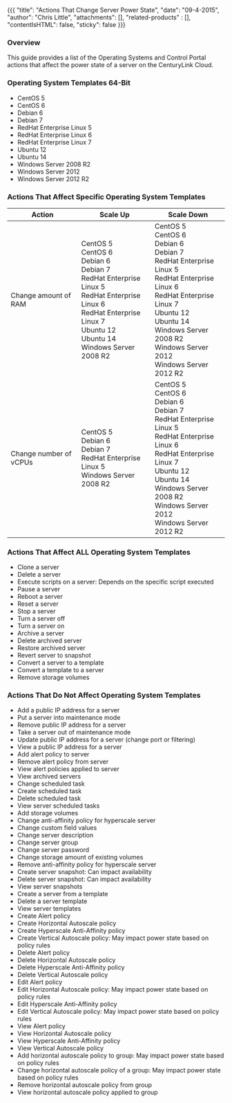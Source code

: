 {{{
  "title": "Actions That Change Server Power State",
  "date": "09-4-2015",
  "author": "Chris Little",
  "attachments": [],
  "related-products" : [],
  "contentIsHTML": false,
  "sticky": false
}}}

### Overview
This guide provides a list of the Operating Systems and Control Portal actions that affect the power state of a server on the CenturyLink Cloud.

### Operating System Templates 64-Bit
* CentOS 5
* CentOS 6
* Debian 6
* Debian 7
* RedHat Enterprise Linux 5
* RedHat Enterprise Linux 6
* RedHat Enterprise Linux 7
* Ubuntu 12
* Ubuntu 14
* Windows Server 2008 R2
* Windows Server 2012
* Windows Server 2012 R2

### Actions That Affect Specific Operating System Templates

**Action**|**Scale Up**|**Scale Down**
----------|------------|--------------
Change amount of RAM|CentOS 5<br>CentOS 6<br>Debian 6<br>Debian 7<br>RedHat Enterprise Linux 5<br>RedHat Enterprise Linux 6<br>RedHat Enterprise Linux 7<br>Ubuntu 12<br>Ubuntu 14<br>Windows Server 2008 R2|CentOS 5<br>CentOS 6<br>Debian 6<br>Debian 7<br>RedHat Enterprise Linux 5<br>RedHat Enterprise Linux 6<br>RedHat Enterprise Linux 7<br>Ubuntu 12<br>Ubuntu 14<br>Windows Server 2008 R2<br>Windows Server 2012<br>Windows Server 2012 R2
Change number of vCPUs|CentOS 5<br>Debian 6<br>Debian 7<br>RedHat Enterprise Linux 5<br>Windows Server 2008 R2|CentOS 5<br>CentOS 6<br>Debian 6<br>Debian 7<br>RedHat Enterprise Linux 5<br>RedHat Enterprise Linux 6<br>RedHat Enterprise Linux 7<br>Ubuntu 12<br>Ubuntu 14<br>Windows Server 2008 R2<br>Windows Server 2012<br>Windows Server 2012 R2

### Actions That Affect **ALL** Operating System Templates

* Clone a server
* Delete a server
* Execute scripts on a server: Depends on the specific script executed
* Pause a server
* Reboot a server
* Reset a server
* Stop a server
* Turn a server off
* Turn a server on
* Archive a server
* Delete archived server
* Restore archived server
* Revert server to snapshot
* Convert a server to a template
* Convert a template to a server
* Remove storage volumes

### Actions That **Do Not** Affect Operating System Templates

* Add a public IP address for a server
* Put a server into maintenance mode
* Remove public IP address for a server
* Take a server out of maintenance mode
* Update public IP address for a server (change port or filtering)
* View a public IP address for a server
* Add alert policy to server
* Remove alert policy from server
* View alert policies applied to server
* View archived servers
* Change scheduled task
* Create scheduled task
* Delete scheduled task
* View server scheduled tasks
* Add storage volumes
* Change anti-affinity policy for hyperscale server
* Change custom field values
* Change server description
* Change server group
* Change server password
* Change storage amount of existing volumes
* Remove anti-affinity policy for hyperscale server
* Create server snapshot: Can impact availability
* Delete server snapshot: Can impact availability
* View server snapshots
* Create a server from a template
* Delete a server template
* View server templates
* Create Alert policy
* Create Horizontal Autoscale policy
* Create Hyperscale Anti-Affinity policy
* Create Vertical Autoscale policy: May impact power state based on policy rules
* Delete Alert policy
* Delete Horizontal Autoscale policy
* Delete Hyperscale Anti-Affinity policy
* Delete Vertical Autoscale policy
* Edit Alert policy
* Edit Horizontal Autoscale policy: May impact power state based on policy rules
* Edit Hyperscale Anti-Affinity policy
* Edit Vertical Autoscale policy: May impact power state based on policy rules
* View Alert policy
* View Horizontal Autoscale policy
* View Hyperscale Anti-Affinity policy
* View Vertical Autoscale policy
* Add horizontal autoscale policy to group: May impact power state based on policy rules
* Change horizontal autoscale policy of a group: May impact power state based on policy rules
* Remove horizontal autoscale policy from group
* View horizontal autoscale policy applied to group
